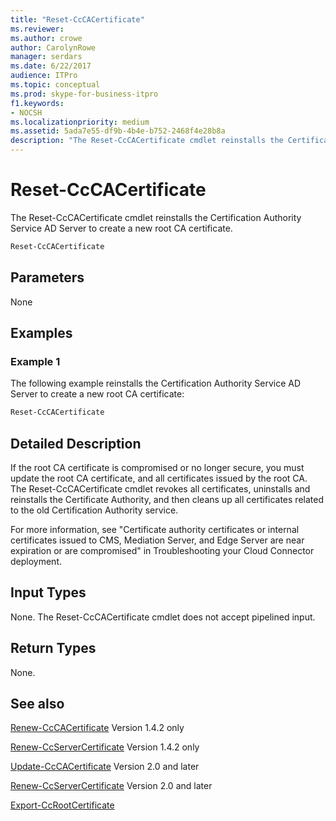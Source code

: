 ```yaml
---
title: "Reset-CcCACertificate"
ms.reviewer: 
ms.author: crowe
author: CarolynRowe
manager: serdars
ms.date: 6/22/2017
audience: ITPro
ms.topic: conceptual
ms.prod: skype-for-business-itpro
f1.keywords:
- NOCSH
ms.localizationpriority: medium
ms.assetid: 5ada7e55-df9b-4b4e-b752-2468f4e28b8a
description: "The Reset-CcCACertificate cmdlet reinstalls the Certification Authority Service AD Server to create a new root CA certificate."
---
```


# Reset-CcCACertificate
 
The Reset-CcCACertificate cmdlet reinstalls the Certification Authority Service AD Server to create a new root CA certificate.
  
```powershell
Reset-CcCACertificate
```

## Parameters

None
  
## Examples
<a name="Examples"> </a>

### Example 1

The following example reinstalls the Certification Authority Service AD Server to create a new root CA certificate:
  
```powershell
Reset-CcCACertificate
```

## Detailed Description
<a name="DetailedDescription"> </a>

If the root CA certificate is compromised or no longer secure, you must update the root CA certificate, and all certificates issued by the root CA. The Reset-CcCACertificate cmdlet revokes all certificates, uninstalls and reinstalls the Certificate Authority, and then cleans up all certificates related to the old Certification Authority service. 
  
For more information, see "Certificate authority certificates or internal certificates issued to CMS, Mediation Server, and Edge Server are near expiration or are compromised" in Troubleshooting your Cloud Connector deployment.
  
## Input Types
<a name="InputTypes"> </a>

None. The Reset-CcCACertificate cmdlet does not accept pipelined input.
  
## Return Types
<a name="ReturnTypes"> </a>

None.
  
## See also
<a name="ReturnTypes"> </a>

[Renew-CcCACertificate](renew-cccacertificate.md) Version 1.4.2 only
  
[Renew-CcServerCertificate](renew-ccservercertificate.md) Version 1.4.2 only
  
[Update-CcCACertificate](update-cccacertificate.md) Version 2.0 and later
  
[Renew-CcServerCertificate](renew-ccservercertificate.md) Version 2.0 and later
  
[Export-CcRootCertificate](export-ccrootcertificate.md)
  

